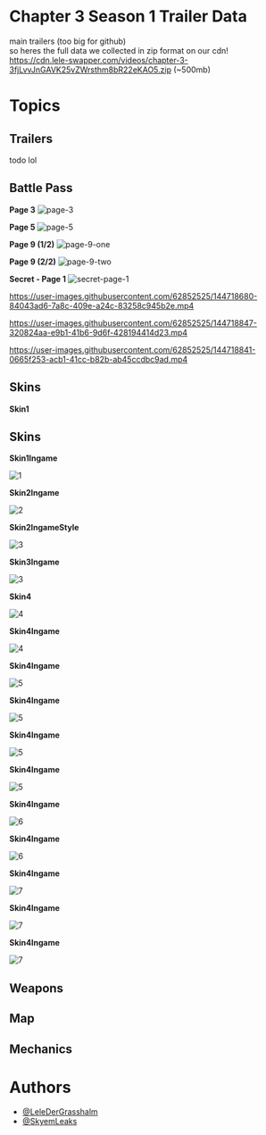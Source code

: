 # Chapter 3 Season 1 Trailer Data

main trailers (too big for github) \
so heres the full data we collected in zip format on our cdn! \
https://cdn.lele-swapper.com/videos/chapter-3-3fjLvvJnGAVK25vZWrsthm8bR22eKAO5.zip (~500mb)

# **Topics**
## Trailers

todo lol

## Battle Pass

**Page 3**
![page-3](https://user-images.githubusercontent.com/62852525/144718916-6de7fbd2-1cad-4529-b512-087377c86f8d.png)

**Page 5**
![page-5](https://user-images.githubusercontent.com/62852525/144718924-7fecce2e-4c9a-4345-b78d-6e6b91d9c225.png)

**Page 9 (1/2)**
![page-9-one](https://user-images.githubusercontent.com/62852525/144718931-8ab74805-e1e0-4aeb-8c1d-8d4e5c5157db.png)

**Page 9 (2/2)**
![page-9-two](https://user-images.githubusercontent.com/62852525/144718944-7d462769-0747-4fae-a512-a38531c79782.png)

**Secret - Page 1**
![secret-page-1](https://user-images.githubusercontent.com/62852525/144718910-b641c1a7-1a28-477a-ad4e-c3b5c2608ce4.png)

https://user-images.githubusercontent.com/62852525/144718680-84043ad6-7a8c-409e-a24c-83258c945b2e.mp4

https://user-images.githubusercontent.com/62852525/144718847-320824aa-e9b1-41b6-9d6f-428194414d23.mp4

https://user-images.githubusercontent.com/62852525/144718841-0665f253-acb1-41cc-b82b-ab45ccdbc9ad.mp4

## Skins

**Skin1**

## Skins

**Skin1Ingame**

![1](https://github.com/LeleDerGrasshalmi/ch3-s1-data/blob/main/Chapter%203/skins/1_ingame.png)

**Skin2Ingame**

![2](https://github.com/LeleDerGrasshalmi/ch3-s1-data/blob/main/Chapter%203/skins/2_ingame.png)


**Skin2IngameStyle**

![3](https://github.com/LeleDerGrasshalmi/ch3-s1-data/blob/main/Chapter%203/skins/2_ingame_style.png)

**Skin3Ingame**

![3](https://github.com/LeleDerGrasshalmi/ch3-s1-data/blob/main/Chapter%203/skins/3_ingame.png)

**Skin4**

![4](https://github.com/LeleDerGrasshalmi/ch3-s1-data/blob/main/Chapter%203/skins/4.png)

**Skin4Ingame**

![4](https://github.com/LeleDerGrasshalmi/ch3-s1-data/blob/main/Chapter%203/skins/4_ingame.png)

**Skin4Ingame**

![5](https://github.com/LeleDerGrasshalmi/ch3-s1-data/blob/main/Chapter%203/skins/5.png)

**Skin4Ingame**

![5](https://github.com/LeleDerGrasshalmi/ch3-s1-data/blob/main/Chapter%203/skins/5_ingame.png)

**Skin4Ingame**

![5](https://github.com/LeleDerGrasshalmi/ch3-s1-data/blob/main/Chapter%203/skins/5_ingame_style1.png)

**Skin4Ingame**

![5](https://github.com/LeleDerGrasshalmi/ch3-s1-data/blob/main/Chapter%203/skins/5_ingame_style2.png)

**Skin4Ingame**

![6](https://github.com/LeleDerGrasshalmi/ch3-s1-data/blob/main/Chapter%203/skins/6.png)

**Skin4Ingame**

![6](https://github.com/LeleDerGrasshalmi/ch3-s1-data/blob/main/Chapter%203/skins/6_ingame.png)

**Skin4Ingame**

![7](https://github.com/LeleDerGrasshalmi/ch3-s1-data/blob/main/Chapter%203/skins/7.png)

**Skin4Ingame**

![7](https://github.com/LeleDerGrasshalmi/ch3-s1-data/blob/main/Chapter%203/skins/7_ingame.png)

**Skin4Ingame**

![7](https://github.com/LeleDerGrasshalmi/ch3-s1-data/blob/main/Chapter%203/skins/7_ingame_style.png)

## Weapons
## Map
## Mechanics

# **Authors**
- [@LeleDerGrasshalm](https://github.com/LeleDerGrasshalmi)
- [@SkyemLeaks](https://github.com/SkyemLeaks)
